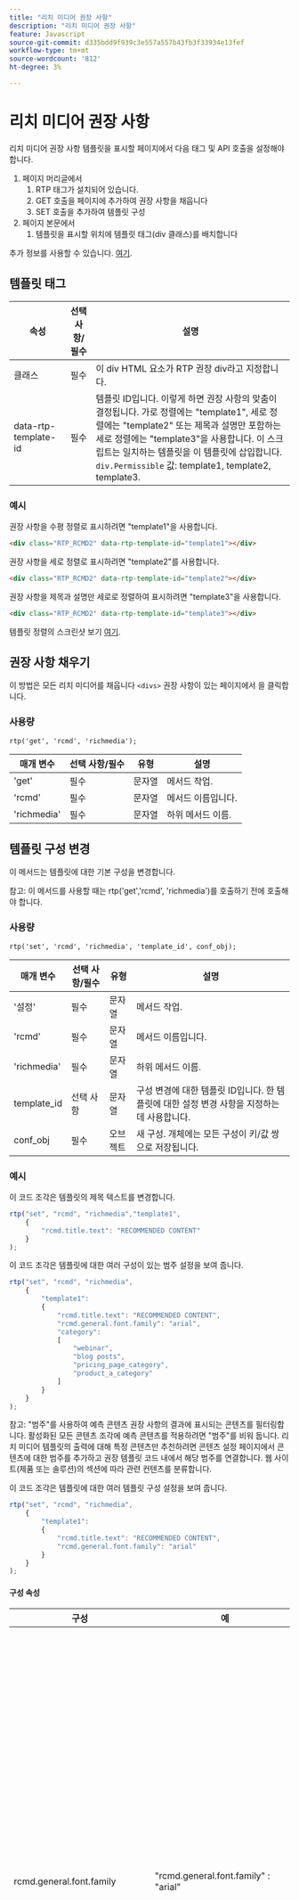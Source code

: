 ```yaml
---
title: "리치 미디어 권장 사항"
description: "리치 미디어 권장 사항"
feature: Javascript
source-git-commit: d335bdd9f939c3e557a557b43fb3f33934e13fef
workflow-type: tm+mt
source-wordcount: '812'
ht-degree: 3%

---
```



# 리치 미디어 권장 사항

리치 미디어 권장 사항 템플릿을 표시할 페이지에서 다음 태그 및 API 호출을 설정해야 합니다.

1. 페이지 머리글에서
   1. RTP 태그가 설치되어 있습니다.
   1. GET 호출을 페이지에 추가하여 권장 사항을 채웁니다
   1. SET 호출을 추가하여 템플릿 구성
1. 페이지 본문에서
   1. 템플릿을 표시할 위치에 템플릿 태그(div 클래스)를 배치합니다

추가 정보를 사용할 수 있습니다. [여기](https://experienceleague.adobe.com/en/docs/marketo/using/product-docs/predictive-content/enabling-predictive-content/enable-predictive-content-for-web-rich-media).

## 템플릿 태그

| 속성 | 선택 사항/필수 | 설명 |
|---|---|---|
| 클래스 | 필수 | 이 div HTML 요소가 RTP 권장 div라고 지정합니다. |
| data-rtp-template-id | 필수 | 템플릿 ID입니다. 이렇게 하면 권장 사항의 맞춤이 결정됩니다. 가로 정렬에는 &quot;template1&quot;, 세로 정렬에는 &quot;template2&quot; 또는 제목과 설명만 포함하는 세로 정렬에는 &quot;template3&quot;을 사용합니다. 이 스크립트는 일치하는 템플릿을 이 템플릿에 삽입합니다. `div.Permissible` 값: template1, template2, template3. |

### 예시

권장 사항을 수평 정렬로 표시하려면 &quot;template1&quot;을 사용합니다.

```html
<div class="RTP_RCMD2" data-rtp-template-id="template1"></div>
```

권장 사항을 세로 정렬로 표시하려면 &quot;template2&quot;를 사용합니다.

```html
<div class="RTP_RCMD2" data-rtp-template-id="template2"></div>
```

권장 사항을 제목과 설명만 세로로 정렬하여 표시하려면 &quot;template3&quot;을 사용합니다.

```html
<div class="RTP_RCMD2" data-rtp-template-id="template3"></div>
```

템플릿 정렬의 스크린샷 보기 [여기](#example_of_rich_media_recommendation_template_1).

## 권장 사항 채우기

이 방법은 모든 리치 미디어를 채웁니다 `<divs>` 권장 사항이 있는 페이지에서 을 클릭합니다.

### 사용량

`rtp('get', 'rcmd', 'richmedia');`

| 매개 변수 | 선택 사항/필수 | 유형 | 설명 |
|---|---|---|---|
| &#39;get&#39; | 필수 | 문자열 | 메서드 작업. |
| &#39;rcmd&#39; | 필수 | 문자열 | 메서드 이름입니다. |
| &#39;richmedia&#39; | 필수 | 문자열 | 하위 메서드 이름. |


## 템플릿 구성 변경

이 메서드는 템플릿에 대한 기본 구성을 변경합니다.

참고: 이 메서드를 사용할 때는 rtp(&#39;get&#39;,&#39;rcmd&#39;, &#39;richmedia&#39;)를 호출하기 전에 호출해야 합니다.

### 사용량

`rtp('set', 'rcmd', 'richmedia', 'template_id', conf_obj);`

| 매개 변수 | 선택 사항/필수 | 유형 | 설명 |
|---|---|---|---|
| &#39;설정&#39; | 필수 | 문자열 | 메서드 작업. |
| &#39;rcmd&#39; | 필수 | 문자열 | 메서드 이름입니다. |
| &#39;richmedia&#39; | 필수 | 문자열 | 하위 메서드 이름. |
| template_id | 선택 사항 | 문자열 | 구성 변경에 대한 템플릿 ID입니다. 한 템플릿에 대한 설정 변경 사항을 지정하는 데 사용합니다. |
| conf_obj | 필수 | 오브젝트 | 새 구성. 개체에는 모든 구성이 키/값 쌍으로 저장됩니다. |


### 예시

이 코드 조각은 템플릿의 제목 텍스트를 변경합니다.

```javascript
rtp("set", "rcmd", "richmedia","template1",
    {
        "rcmd.title.text": "RECOMMENDED CONTENT"
    }
);
```

이 코드 조각은 템플릿에 대한 여러 구성이 있는 범주 설정을 보여 줍니다.

```javascript
rtp("set", "rcmd", "richmedia",
    {
        "template1": 
        {
            "rcmd.title.text": "RECOMMENDED CONTENT",
            "rcmd.general.font.family": "arial",
            "category":
            [
                "webinar",
                "blog posts",
                "pricing_page_category",
                "product_a_category"
            ]
        }
    }
);
```

참고: &quot;범주&quot;를 사용하여 예측 콘텐츠 권장 사항의 결과에 표시되는 콘텐츠를 필터링합니다. 활성화된 모든 콘텐츠 조각에 예측 콘텐츠를 적용하려면 &quot;범주&quot;를 비워 둡니다. 리치 미디어 템플릿의 출력에 대해 특정 콘텐츠만 추천하려면 콘텐츠 설정 페이지에서 콘텐츠에 대한 범주를 추가하고 권장 템플릿 코드 내에서 해당 범주를 연결합니다. 웹 사이트(제품 또는 솔루션)의 섹션에 따라 관련 컨텐츠를 분류합니다.

이 코드 조각은 템플릿에 대한 여러 템플릿 구성 설정을 보여 줍니다.

```javascript
rtp("set", "rcmd", "richmedia",
    {
        "template1":
        {
            "rcmd.title.text": "RECOMMENDED CONTENT",
            "rcmd.general.font.family": "arial"
        }
    }
);
```

#### 구성 속성

| 구성 | 예 | 설명 |
|---|---|---|
| rcmd.general.font.family | &quot;rcmd.general.font.family&quot; : &quot;arial&quot; | 템플릿의 모든 텍스트에 대한 글꼴 모음을 변경합니다. 이 속성은 브라우저 유형별로 모든 CSS 값을 지원합니다. 사용자 정의 글꼴 패밀리가 페이지에 있는 경우 이를 사용할 수 있습니다. |
| rcmd.content.background.color | &quot;rcmd.content.background.color&quot; : &quot;black&quot; | 템플릿 내부 상자의 배경색을 변경합니다. 이 속성은 브라우저 유형별로 모든 CSS 값을 지원합니다. |
| rcmd.title.text | &quot;rcmd.title.text&quot; : &quot;권장 컨텐츠&quot; | 템플릿 제목을 변경합니다. |
| rcmd.title.background.color | &quot;rcmd.title.background.color&quot; : &quot;blue&quot; | 제목 상자 배경색을 변경합니다. 이 속성은 모든 css 색상 값(색상 이름, rgb, ...)을 지원합니다. |
| rcmd.title.font.size | &quot;rcmd.title.font.size&quot; : &quot;26px&quot; | 제목 글꼴 크기를 변경합니다. 속성은 가능한 모든 글꼴 크기 CSS 값(px, em, ...)을 지원합니다. |
| rcmd.title.font.color | &quot;rcmd.title.font.color&quot; : &quot;white&quot; | 제목 글꼴 색상을 변경합니다. 이 속성은 모든 글꼴 색상 값(rgb, hex, ...)을 지원합니다. |
| rcmd.description.font.color | &quot;rcmd.description.font.color&quot; : &quot;white&quot; | 설명 글꼴 색상을 변경합니다. 이 속성은 모든 글꼴 색상 값(rgb, hex, ...)을 지원합니다. |
| rcmd.cta.background.color | &quot;rcmd.cta.background.color&quot; : &quot;녹색&quot; | 단추 배경색을 변경합니다. 이 속성은 모든 css 색상 값(색상 이름, rgb, ...)을 지원합니다. |
| rcmd.cta.font.color | &quot;rcmd.cta.font.color&quot; : &quot;rgb(90, 84, 164)&quot; | 단추 글꼴 색상을 변경합니다. 이 속성은 모든 글꼴 색상 값(rgb, hex, ...)을 지원합니다. |
| rcmd.cta.text | &quot;rcmd.cta.text&quot; : &quot;푸시&quot; | 단추 텍스트를 변경합니다. 텍스트는 모든 단추에 대해 동일합니다. |
| 범주 | &quot;category&quot; : [&quot;하나의 카테고리&quot;] | 이 템플릿이 지원하는 권장 사항 범주를 변경합니다. 템플릿에는 이 구성에 의해 설정된 카테고리 중 하나가 있는 권장 사항만 표시됩니다. |


참고: 구성 지원은 템플릿별로 변경될 수 있습니다.

#### 기본 예

이 예에는 세 개의 권장 사항이 있는 한 개의 템플릿이 있습니다. 이 예제를 HTML 페이지에 복사한 다음 RTP 태그를 태그로 바꿉니다.

```html
<!DOCTYPE>
<html>
<head>
<meta http-equiv="Content-Type" content="text/html; charset=UTF-8">
<title>RTP recommendation</title>
<!-- RTP tag --> 
<script type='text/javascript'>

// This tag needs to be replaced with your account tag
(function(c,h,a,f,i,e){c[a]=c[a]||function(){(c[a].q=c[a].q||[]).push(arguments)};
c[a].a=i;c[a].e=e;var g=h.createElement("script");g.async=true;g.type="text/javascript";
g.src=f+'?aid='+i;var b=h.getElementsByTagName("script")[0];b.parentNode.insertBefore(g,b);
})(window,document,"rtp","//example.rtp.com/rtp-api/v1/rtp.js","account_id");

// Send page view (required by  the recommendation)
rtp('send','view');
// Populate recommendation
rtp('get','rcmd', 'richmedia');
</script>
<!-- End of RTP tag -->
</head>
<body>
<div class="RTP_RCMD2" data-rtp-template-id="template1"></div>
</body>
</html>
```

#### 고급 예

이 예에는 세 개의 권장 사항이 있는 한 개의 템플릿이 있습니다. 템플릿 제목은 &quot;권장 콘텐츠&quot;이고 버튼 텍스트는 &quot;자세히 읽기&quot;입니다. 이 예제를 HTML 페이지에 복사한 다음 RTP 태그를 태그로 바꿉니다.

```html
<!DOCTYPE>
<html>
<head>
<meta http-equiv="Content-Type" content="text/html; charset=UTF-8">
<title>RTP recommendation</title>
<!-- RTP tag --> 
<script type='text/javascript'>

// This tag needs to be replaced with your account tag
(function(c,h,a,f,i,e){c[a]=c[a]||function(){(c[a].q=c[a].q||[]).push(arguments)};
c[a].a=i;c[a].e=e;var g=h.createElement("script");g.async=true;g.type="text/javascript";
g.src=f+'?aid='+i;var b=h.getElementsByTagName("script")[0];b.parentNode.insertBefore(g,b);
})(window,document,"rtp","//example.rtp.com/rtp-api/v1/rtp.js","account_id");

// Send page view (required by  the recommendation)
rtp('send','view');
// Populate the recommendation zone
rtp('get', 'campaign',true);
// Change template configuration
rtp('set', 'rcmd', 'richmedia',
    {
        template1 :
        {
            "rcmd.title.text" : "RECOMMENDED CONTENT",
            "rcmd.cta.text" : "Read More"
        }
    }
);
// Populate recommendation
rtp('get','rcmd', 'richmedia');
</script>
<!-- End of RTP tag -->
</head>
<body>
<div class="RTP_RCMD2" data-rtp-template-id="template1"></div>
</body>
</html>
```

#### 리치 미디어 추천 템플릿 #1의 예

**이름**: template1 **설명**: 이미지, 제목, 설명 및 콜 투 액션 버튼을 포함한 가로 콘텐츠

![리치 미디어 템플릿](assets/rich-media-template1.png)

#### 리치 미디어 추천 템플릿 #2의 예

**이름**: template2 **설명**: 이미지, 제목, 설명 및 콜 투 액션 버튼을 포함한 세로 컨텐츠입니다.

![리치 미디어 템플릿](assets/rich-media-template2.png)

#### 리치 미디어 추천 템플릿 #3의 예

**이름**: template3 **설명**: 제목과 설명만 포함하는 세로 콘텐츠. 마우스를 가져가면 헤더가 색상을 변경하고 콘텐츠 URL에 하이퍼링크됩니다. 설명 또한 색상을 변경하지 않은 콘텐츠에 대한 링크입니다. ![리치 미디어 템플릿](assets/rich-media-template3.png)
